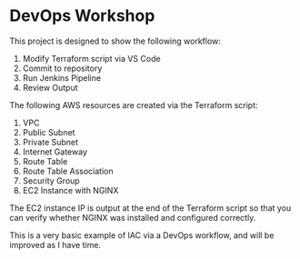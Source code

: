# DevOps Workshop

This project is designed to show the following workflow:
1. Modify Terraform script via VS Code
2. Commit to repository
3. Run Jenkins Pipeline
4. Review Output

The following AWS resources are created via the Terraform script:
1. VPC
2. Public Subnet
3. Private Subnet
4. Internet Gateway
5. Route Table
6. Route Table Association
7. Security Group
8. EC2 Instance with NGINX

The EC2 instance IP is output at the end of the Terraform script so that you can verify whether NGINX was installed and configured correctly.

This is a very basic example of IAC via a DevOps workflow, and will be improved as I have time.